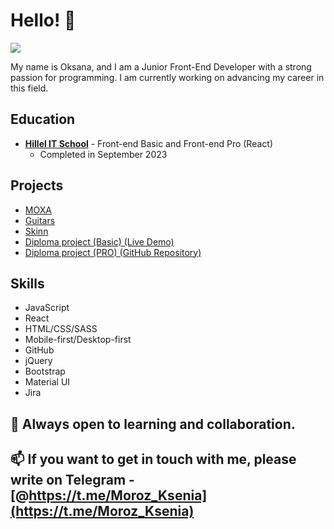 # Hello! 👋
![](https://camo.githubusercontent.com/6725971b2a60027d24b1998befbe8193480013621e614903b31e3c3c7e272ff3/68747470733a2f2f6d656469612e67697068792e636f6d2f6d656469612f4d344e796b58785545304841634b37554a362f67697068792e676966)

My name is Oksana, and I am a Junior Front-End Developer with a strong passion for programming. I am currently working on advancing my career in this field.

## Education

- **[Hillel IT School](https://certificate.ithillel.ua/view/74052002)** - Front-end Basic and Front-end Pro (React)
  - Completed in September 2023

## Projects

- [MOXA](https://okmoroz.github.io/Moxa/)
- [Guitars](https://okmoroz.github.io/Guitar/)
- [Skinn](https://okmoroz.github.io/Skinn/)
- [Diploma project (Basic) (Live Demo)](https://okmoroz.github.io/HLegal/)
- [Diploma project (PRO)  (GitHub Repository)](https://github.com/OkMoroz/graduate-work-js-moroz)

## Skills

- JavaScript
- React
- HTML/CSS/SASS
- Mobile-first/Desktop-first
- GitHub
- jQuery
- Bootstrap
- Material UI
- Jira

## 📖 Always open to learning and collaboration.

## 📫 If you want to get in touch with me, please write on Telegram - [@https://t.me/Moroz_Ksenia](https://t.me/Moroz_Ksenia)


